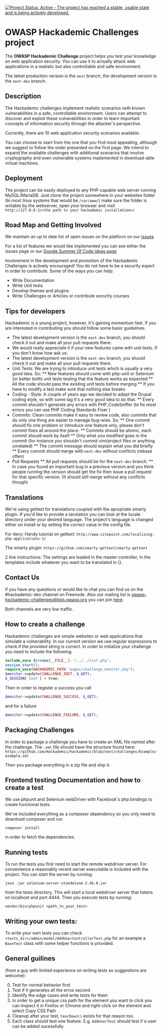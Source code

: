 [![Project Status: Active - The project has reached a stable, usable state and is being actively developed.](http://www.repostatus.org/badges/0.1.0/active.svg)](http://www.repostatus.org/#active)

OWASP Hackademic Challenges project
===================================

The **OWASP Hackademic Challenge** project helps you test your knowledge on web application security. You can use it to actually attack web applications in a realistic but also controllable and safe environment.

The latest production version is the `next` branch, the development version is the `next-dev` branch.


Description
-----------

The Hackademic challenges implement realistic scenarios iwth known vulnerabilities in a safe, controllable environment. Users can attempt to discover and exploit these vulnerabilities in order to learn important concepts of information security through the attacker's perspective.

Currently, there are 10 web application security scenarios available.

You can choose to start from the one that you find most appealing, although we suggest to follow the order presented on the first page. We intend to expand the available challenges with additional scenarios that involve cryptography  and even vulnerable systems implemented in download-able virtual machines.




Deployment
----------

The project can be easily deployed to any PHP-capable web server running MySQL/MariaDB. 
Just clone the project somewhere in your websites folder (In most linux systems that would be `/var/www/`) make sure the folder is writable by the webserver, open your browser and visit 
`http://127.0.0.1/<the path to your hackademic installation>/`

Road Map and Getting Involved
-----------------------------

We maintain an up to date list of open issues on the platform on our [issues](https://github.com/Hackademic/hackademic/issues)

For a list of features we would like implemented you can see either the issues page or our [Google Summer Of Code ideas page](https://www.owasp.org/index.php/GSoC2013_Ideas#OWASP_Hackademic_Challenges_-_New_challenges_and_Improvements_to_the_existing_ones)

Involvement in the development and promotion of the Hackademic Challenges is actively encouraged!
You do not have to be a security expert in order to contribute.
Some of the ways you can help:

* Write Documentation
* Write Unit tests
* Develop themes and plugins
* Write Challenges or Articles or contribute security courses


Tips for developers
-------------------

Hackademic is a young project, however, it's gaining momentum fast. If you are interested in contributing you should follow some basic guidelines.

* The latest development version is the `next-dev` branch, you should check it out and make all your pull requests there.
* We would really appreciate it if your new features came with unit tests. If you don't know how ask us.
* The latest development version is the `next-dev` branch, you should check it out and make all your pull requests there.
* Unit Tests: We are trying to introduce unit tests which is usually a very good idea. So:
** New features should come with php-unit or Selenium (or better both)  unit tests testing that the feature works as expected
** All the code should pass the existing unit tests before merging
** If you have to modify a test make sure that nothing else breaks
* Coding - Style:
A couple of years ago we decided to adopt the Drupal coding style, so with some lag it's a very good idea to do that.
** Every commit shouldn't generate any errors with PHP_CodeSniffer (to fix most errors you can use PHP Coding Standards Fixer )
* Commits: Clean commits make it easy to review code, also commits that do only one thing are easier to manage bug-wise. So:
** One commit should fix one problem or introduce one feature only, please don't commit fixes all around the place.
** Commits should be atomic, each commit should work by itself
** Only what you modified goes in the commit (for instance you shouldn't commit vim/project files or anything unrelated)
** The commit message should explain what you did briefly
** Every commit should merge with `next-dev` without conflicts (rebase often)
* Pull Requests
** All pull requests should be for the `next-dev` branch.
** In case you found an important bug in a previous version and you think people running the version should get the fix then issue a pull request for that specific version. (It should still merge without any conflicts though)

Translations
------------
We're using gettext for translations coupled with the apropriate smarty plugin.
If you'd like to provide a tanslation you can look at the locale directory under your desired language.
The project's language is changed either on install or by setting the correct value in the config file.

For devs:
Handy tutorial on gettext:
`http://www.sitepoint.com/localizing-php-applications-1/`

The smarty plugin:
`https://github.com/smarty-gettext/smarty-gettext`

2 line instructions:
The settings are loaded in the master controller,
In the templates include whatever you want to be translated in {}.

Contact Us
----------

If you have any questions or would like to chat 
you can find us on the #hackademic-dev channel on Freenode.
Also our mailing list is owasp-hackademic-challenges@lists.owasp.org
you can join [here](https://lists.owasp.org/mailman/listinfo/owasp-hackademic-challenges).

Both channels are very low traffic.


How to create a challenge
-------------------------

Hackademic challenges are simple websites or web applications that simulate a vulnerability.
In our current version we use regular expressions to check if the provided string is correct.
In order to initialize your challenge you need to include the following.

```php
include_once dirname(__FILE__).'/../../init.php';
session_start();
require_once(HACKADEMIC_PATH."pages/challenge_monitor.php");
$monitor->update(CHALLENGE_INIT, $_GET);
$_SESSION['init'] = true;
```

Then in order to register a success you call
```php
$monitor->update(CHALLENGE_SUCCESS, $_GET);
```
and for a failure 
```php
$monitor->update(CHALLENGE_FAILURE, $_GET);
```


Packaging Challenges
-----------------------------

In order to package a challenge you have to create an XML file named after the challenge. The `.xml` file should have the structure found here:
`https://github.com/Hackademic/hackademic/blob/next/challenges/Example/example.xml`

Then you package everything in a zip file and ship it.


Frontend testing Documentation and how to create a test
-------------------------------------------------------

We use phpunit and Selenium webDriver with Facebook's php bindings to create functional tests.

We've included everything as a composer dependency so you only need to download composer and run
```
composer install
```
in order to fetch the dependencies.


Running tests
-------------

To run the tests you first need to start the remote webdriver server.
For convenience a reasonably recent server executable is included with the project.
You can start the server by running:
```
java -jar selenium-server-standalone-2.45.0.jar
```
from the tests directory.
This will start a local webdriver server that listens on localhost and port 4444.
Then you execute tests by running:
```
vendor/bin/phpunit <path_to_your_test>
```


Writing your own tests:
-----------------------

To write your own tests you can check `<tests_dir>/admin/model/AddUserControllerTest.php` for an example a `BaseTest` class with some helper functions is provided.


General guilines
----------------
(from a guy with limited experience on writing tests so suggestions are welcome):

0. Test for normal behavior first
1. Test if it generates all the erros second
3. Identify the edge cases and write tests for them
4. In order to get a unique css path for the element you want to click you can inspect it in Firefox or Chrome and right-click on the element and select Copy CSS Path
5. Cleanup after your test, `tearDown()` exists for that reason too.
6. Each class should test one feature. E.g. `AddUserTest` should test if a user can be added sucessfully.

